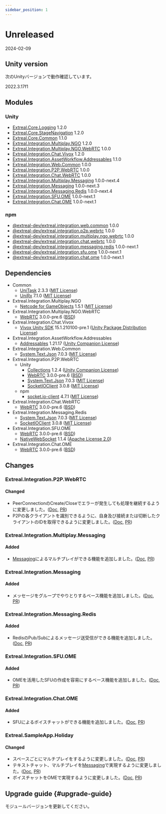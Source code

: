 ```yaml
---
sidebar_position: 1
---
```


# Unreleased

2024-02-09

## Unity version

次のUnityバージョンで動作確認しています。

2022.3.17f1

## Modules

### Unity

- [Extreal.Core.Logging](https://github.com/extreal-dev/Extreal.Core.Logging) 1.2.0
- [Extreal.Core.StageNavigation](https://github.com/extreal-dev/Extreal.Core.StageNavigation) 1.2.0
- [Extreal.Core.Common](https://github.com/extreal-dev/Extreal.Core.Common) 1.1.0
- [Extreal.Integration.Multiplay.NGO](https://github.com/extreal-dev/Extreal.Integration.Multiplay.NGO) 1.2.0
- [Extreal.Integration.Multiplay.NGO.WebRTC](https://github.com/extreal-dev/Extreal.Integration.Multiplay.NGO.WebRTC) 1.0.0
- [Extreal.Integration.Chat.Vivox](https://github.com/extreal-dev/Extreal.Integration.Chat.Vivox) 1.2.0
- [Extreal.Integration.AssetWorkflow.Addressables](https://github.com/extreal-dev/Extreal.Integration.AssetWorkflow.Addressables) 1.1.0
- [Extreal.Integration.Web.Common](https://github.com/extreal-dev/Extreal.Integration.Web.Common) 1.0.0
- [Extreal.Integration.P2P.WebRTC](https://github.com/extreal-dev/Extreal.Integration.P2P.WebRTC) 1.0.0
- [Extreal.Integration.Chat.WebRTC](https://github.com/extreal-dev/Extreal.Integration.Chat.WebRTC) 1.0.0
- [Extreal.Integration.Multiplay.Messaging](https://github.com/extreal-dev/Extreal.Integration.Multiplay.Messaging) 1.0.0-next.4
- [Extreal.Integration.Messaging](https://github.com/extreal-dev/Extreal.Integration.Multiplay.Messaging) 1.0.0-next.3
- [Extreal.Integration.Messaging.Redis](https://github.com/extreal-dev/Extreal.Integration.Messaging.Redis) 1.0.0-next.4
- [Extreal.Integration.SFU.OME](https://github.com/extreal-dev/Extreal.Integration.SFU.OME) 1.0.0-next.1
- [Extreal.Integration.Chat.OME](https://github.com/extreal-dev/Extreal.Integration.Chat.OME) 1.0.0-next.1

### npm

- [@extreal-dev/extreal.integration.web.common](https://www.npmjs.com/package/@extreal-dev/extreal.integration.web.common) 1.0.0
- [@extreal-dev/extreal.integration.p2p.webrtc](https://www.npmjs.com/package/@extreal-dev/extreal.integration.p2p.webrtc) 1.0.0
- [@extreal-dev/extreal.integration.multiplay.ngo.webrtc](https://www.npmjs.com/package/@extreal-dev/extreal.integration.multiplay.ngo.webrtc) 1.0.0
- [@extreal-dev/extreal.integration.chat.webrtc](https://www.npmjs.com/package/@extreal-dev/extreal.integration.chat.webrtc) 1.0.0
- [@extreal-dev/extreal.integration.messaging.redis](https://www.npmjs.com/package/@extreal-dev/extreal.integration.messaging.redis) 1.0.0-next.1
- [@extreal-dev/extreal.integration.sfu.ome](https://www.npmjs.com/package/@extreal-dev/extreal.integration.sfu.ome) 1.0.0-next.1
- [@extreal-dev/extreal.integration.chat.ome](https://www.npmjs.com/package/@extreal-dev/extreal.integration.chat.ome) 1.0.0-next.1

## Dependencies

- Common
  - [UniTask](https://github.com/Cysharp/UniTask) 2.3.3 ([MIT License](https://github.com/Cysharp/UniTask/blob/master/LICENSE))
  - [UniRx](https://github.com/neuecc/UniRx) 7.1.0 ([MIT License](https://github.com/neuecc/UniRx/blob/master/LICENSE))
- Extreal.Integration.Multiplay.NGO
  - [Netcode for GameObjects](https://github.com/Unity-Technologies/com.unity.netcode.gameobjects) 1.5.1 ([MIT License](https://github.com/Unity-Technologies/com.unity.netcode.gameobjects/blob/develop/LICENSE.md))
- Extreal.Integration.Multiplay.NGO.WebRTC
  - [WebRTC](https://docs.unity3d.com/Packages/com.unity.webrtc@3.0/manual/index.html) 3.0.0-pre.6 ([BSD](https://docs.unity3d.com/Packages/com.unity.webrtc@3.0/license/Third%20Party%20Notices.html))
- Extreal.Integration.Chat.Vivox
  - [Vivox Unity SDK](https://docs.vivox.com/v5/general/unity/15_1_210000/en-us/Default.htm) 15.1.210100-pre.1 ([Unity Package Distribution License](https://unity.com/legal/licenses/unity-package-distribution-license))
- Extreal.Integration.AssetWorkflow.Addressables
  - [Addressables](https://docs.unity3d.com/Packages/com.unity.addressables@1.21/manual/index.html) 1.21.17 ([Unity Companion License](https://unity.com/legal/licenses/unity-companion-license))
- Extreal.Integration.Web.Common
  - [System.Text.Json](https://learn.microsoft.com/ja-jp/dotnet/api/system.text.json) 7.0.3 ([MIT License](https://github.com/dotnet/runtime/blob/main/LICENSE.TXT))
- Extreal.Integration.P2P.WebRTC
  - Unity
    - [Collections](https://docs.unity3d.com/Packages/com.unity.collections@1.2/manual/index.html) 1.2.4 ([Unity Companion License](https://unity.com/legal/licenses/unity-companion-license))
    - [WebRTC](https://docs.unity3d.com/Packages/com.unity.webrtc@3.0/manual/index.html) 3.0.0-pre.6 ([BSD](https://docs.unity3d.com/Packages/com.unity.webrtc@3.0/license/Third%20Party%20Notices.html))
    - [System.Text.Json](https://learn.microsoft.com/ja-jp/dotnet/api/system.text.json) 7.0.3 ([MIT License](https://github.com/dotnet/runtime/blob/main/LICENSE.TXT))
    - [SocketIOClient](https://github.com/doghappy/socket.io-client-csharp) 3.0.8 ([MIT License](https://github.com/doghappy/socket.io-client-csharp/blob/master/LICENSE))
  - npm
    - [socket.io-client](https://www.npmjs.com/package/socket.io-client) 4.7.1 ([MIT License](https://github.com/socketio/socket.io-client/blob/main/LICENSE))
- Extreal.Integration.Chat.WebRTC
  - [WebRTC](https://docs.unity3d.com/Packages/com.unity.webrtc@3.0/manual/index.html) 3.0.0-pre.6 ([BSD](https://docs.unity3d.com/Packages/com.unity.webrtc@3.0/license/Third%20Party%20Notices.html))
- Extreal.Integration.Messaging.Redis
  - [System.Text.Json](https://learn.microsoft.com/ja-jp/dotnet/api/system.text.json) 7.0.3 ([MIT License](https://github.com/dotnet/runtime/blob/main/LICENSE.TXT))
  - [SocketIOClient](https://github.com/doghappy/socket.io-client-csharp) 3.0.8 ([MIT License](https://github.com/doghappy/socket.io-client-csharp/blob/master/LICENSE))
- Extreal.Integration.SFU.OME
  - [WebRTC](https://docs.unity3d.com/Packages/com.unity.webrtc@3.0/manual/index.html) 3.0.0-pre.6 ([BSD](https://docs.unity3d.com/Packages/com.unity.webrtc@3.0/license/Third%20Party%20Notices.html))
  - [NativeWebSocket](https://github.com/endel/NativeWebSocket) 1.1.4 ([Apache License 2.0](https://github.com/endel/NativeWebSocket/blob/master/LICENSE))
- Extreal.Integration.Chat.OME
  - [WebRTC](https://docs.unity3d.com/Packages/com.unity.webrtc@3.0/manual/index.html) 3.0.0-pre.6 ([BSD](https://docs.unity3d.com/Packages/com.unity.webrtc@3.0/license/Third%20Party%20Notices.html))

## Changes
### Extreal.Integration.P2P.WebRTC
#### Changed
- PeerConnectionのCreate/Closeでエラーが発生しても処理を継続するように変更しました。([Doc](../integration/p2p.webrtc.md), [PR](https://github.com/extreal-dev/Extreal.Integration.P2P.WebRTC/pull/9))
- P2Pの各クライアントを識別できるように、自身及び接続または切断したクライアントのIDを取得できるように変更しました。([Doc](../integration/p2p.webrtc.md), [PR](https://github.com/extreal-dev/Extreal.Integration.P2P.WebRTC/pull/10))

### Extreal.Integration.Multiplay.Messaging
#### Added
- [Messaging](../integration/messaging.md)によるマルチプレイができる機能を追加しました。([Doc](../integration/multiplay.messaging.md), [PR](https://github.com/extreal-dev/Extreal.Integration.Multiplay.Messaging/pull/2))

### Extreal.Integration.Messaging
#### Added
- メッセージをグループでやりとりするベース機能を追加しました。([Doc](../integration/messaging.md), [PR](https://github.com/extreal-dev/Extreal.Integration.Messaging/pull/1))

### Extreal.Integration.Messaging.Redis
#### Added
- RedisのPub/Subによるメッセージ送受信ができる機能を追加しました。([Doc](../integration/messaging.md), [PR](https://github.com/extreal-dev/Extreal.Integration.Messaging.Redis/pull/1))

### Extreal.Integration.SFU.OME
#### Added
- OMEを活用したSFUの作成を容易にするベース機能を追加しました。([Doc](../integration/sfu.ome.md), [PR](https://github.com/extreal-dev/Extreal.Integration.SFU.OME/pull/1))

### Extreal.Integration.Chat.OME
#### Added
- SFUによるボイスチャットができる機能を追加しました。([Doc](../integration/chat.ome.md), [PR](https://github.com/extreal-dev/Extreal.Integration.Chat.OME/pull/1))

### Extreal.SampleApp.Holiday
#### Changed
- スペースごとにマルチプレイをするように変更しました。([Doc](../sample-app/intro.md), [PR](https://github.com/extreal-dev/Extreal.SampleApp.Holiday/pull/23))
- テキストチャット、マルチプレイを[Messaging](../integration/messaging.md)で実現するように変更しました。([Doc](../sample-app/intro.md), [PR](https://github.com/extreal-dev/Extreal.SampleApp.Holiday/pull/23))
- ボイスチャットをOMEで実現するように変更しました。([Doc](../sample-app/intro.md), [PR](https://github.com/extreal-dev/Extreal.SampleApp.Holiday/pull/26))

## Upgrade guide {#upgrade-guide}
モジュールバージョンを更新してください。
